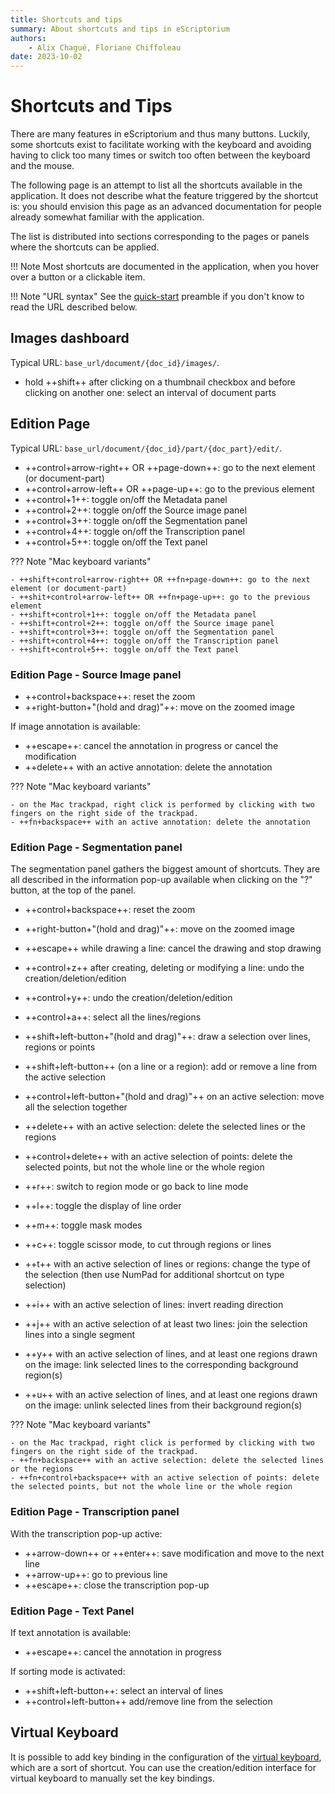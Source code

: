 ```yaml
---
title: Shortcuts and tips
summary: About shortcuts and tips in eScriptorium
authors:
    - Alix Chagué, Floriane Chiffoleau
date: 2023-10-02
---
```


# Shortcuts and Tips

There are many features in eScriptorium and thus many buttons. Luckily, some shortcuts exist to facilitate working with the keyboard and avoiding having to click too many times or switch too often between the keyboard and the mouse.

The following page is an attempt to list all the shortcuts available in the application. It does not describe what the feature triggered by the shortcut is: you should envision this page as an advanced documentation for people already somewhat familiar with the application.

The list is distributed into sections corresponding to the pages or panels where the shortcuts can be applied.

!!! Note
    Most shortcuts are documented in the application, when you hover over a button or a clickable item.

!!! Note "URL syntax"
    See the [quick-start](quick-start.md) preamble if you don't know to read the URL described below.

## Images dashboard

Typical URL: `base_url/document/{doc_id}/images/`.

- hold ++shift++ after clicking on a thumbnail checkbox and before clicking on another one: select an interval of document parts

## Edition Page

Typical URL: `base_url/document/{doc_id}/part/{doc_part}/edit/`.

- ++control+arrow-right++ OR ++page-down++: go to the next element (or document-part)
- ++control+arrow-left++ OR ++page-up++: go to the previous element
- ++control+1++: toggle on/off the Metadata panel
- ++control+2++: toggle on/off the Source image panel
- ++control+3++: toggle on/off the Segmentation panel
- ++control+4++: toggle on/off the Transcription panel
- ++control+5++: toggle on/off the Text panel

??? Note "Mac keyboard variants"

    - ++shift+control+arrow-right++ OR ++fn+page-down++: go to the next element (or document-part)
    - ++shit+control+arrow-left++ OR ++fn+page-up++: go to the previous element
    - ++shift+control+1++: toggle on/off the Metadata panel
    - ++shift+control+2++: toggle on/off the Source image panel
    - ++shift+control+3++: toggle on/off the Segmentation panel
    - ++shift+control+4++: toggle on/off the Transcription panel
    - ++shift+control+5++: toggle on/off the Text panel

### Edition Page - Source Image panel

- ++control+backspace++: reset the zoom
- ++right-button+"(hold and drag)"++: move on the zoomed image

If image annotation is available:

- ++escape++: cancel the annotation in progress or cancel the modification
- ++delete++ with an active annotation: delete the annotation

??? Note "Mac keyboard variants"

    - on the Mac trackpad, right click is performed by clicking with two fingers on the right side of the trackpad.
    - ++fn+backspace++ with an active annotation: delete the annotation

### Edition Page - Segmentation panel

The segmentation panel gathers the biggest amount of shortcuts. They are all described in the information pop-up available when clicking on the "?" button, at the top of the panel.

- ++control+backspace++: reset the zoom
- ++right-button+"(hold and drag)"++: move on the zoomed image
- ++escape++ while drawing a line: cancel the drawing and stop drawing
- ++control+z++ after creating, deleting or modifying a line: undo the creation/deletion/edition
- ++control+y++: undo the creation/deletion/edition
- ++control+a++: select all the lines/regions
- ++shift+left-button+"(hold and drag)"++: draw a selection over lines, regions or points
- ++shift+left-button++ (on a line or a region): add or remove a line from the active selection
- ++control+left-button+"(hold and drag)"++ on an active selection: move all the selection together
- ++delete++ with an active selection: delete the selected lines or the regions
- ++control+delete++ with an active selection of points: delete the selected points, but not the whole line or the whole region

- ++r++: switch to region mode or go back to line mode
- ++l++: toggle the display of line order
- ++m++: toggle mask modes
- ++c++: toggle scissor mode, to cut through regions or lines
- ++t++ with an active selection of lines or regions: change the type of the selection (then use NumPad for additional shortcut on type selection)
- ++i++ with an active selection of lines: invert reading direction
- ++j++ with an active selection of at least two lines: join the selection lines into a single segment
- ++y++ with an active selection of lines, and at least one regions drawn on the image: link selected lines to the corresponding background region(s)
- ++u++ with an active selection of lines, and at least one regions drawn on the image: unlink selected lines from their background region(s)

??? Note "Mac keyboard variants"
    
    - on the Mac trackpad, right click is performed by clicking with two fingers on the right side of the trackpad.
    - ++fn+backspace++ with an active selection: delete the selected lines or the regions
    - ++fn+control+backspace++ with an active selection of points: delete the selected points, but not the whole line or the whole region

### Edition Page - Transcription panel

With the transcription pop-up active:

- ++arrow-down++ or ++enter++: save modification and move to the next line
- ++arrow-up++: go to previous line
- ++escape++: close the transcription pop-up

### Edition Page - Text Panel

If text annotation is available:

- ++escape++: cancel the annotation in progress

If sorting mode is activated:

- ++shift+left-button++: select an interval of lines
- ++control+left-button++ add/remove line from the selection

## Virtual Keyboard

It is possible to add key binding in the configuration of the [virtual keyboard](virtual_keyboard.md#customize-a-virtual-keyboard), which are a sort of shortcut. You can use the creation/edition interface for virtual keyboard to manually set the key bindings.
